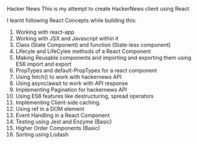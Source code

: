 Hacker News	
This is my attempt to create HackerNews client using React


I learnt following React Concepts while building this:
1. Working with react-app
2. Working with JSX and Javascript within it
3. Class (State Component) and function (State-less component)
4. Lifecyle and LifeCylee methods of a React Component
5. Making Reusable components and importing and exporting them using ES6 import and export
6. PropTypes and default-PropTypes for a react component
7. Using fetch() to work with hackernews API
8. Using async/await to work with API response
9. Implementing Pagination for hackernews API
10. Using ES6 features like destructuring, spread operators
11. Implementing Client-side caching.
12. Using ref in a DOM element
13. Event Handling in a React Component
14. Testing using Jest and Enzyme (Basic)
15. Higher Order Components (Basic)
16. Sorting using Lodash 
